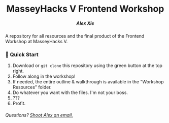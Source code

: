 <h1 align="center">
  MasseyHacks V Frontend Workshop
</h1>
<h5 align="center">
  Alex Xie
</h4>



A repository for all resources and the final product of the Frontend Workshop at MasseyHacks V.

### 🚀 Quick Start

1. Download or `git clone` this repository using the green button at the top right.
2. Follow along in the workshop!
3. If needed, the entire outline & walkthrough is available in the "Workshop Resources" folder.
4. Do whatever you want with the files. I'm not your boss.
5. ???
6. Profit.



###### Questions? [Shoot Alex an email.](mailto:hi@alexieyizhe.me)